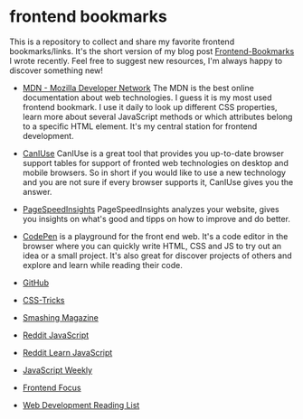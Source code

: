 # frontend bookmarks

This is a repository to collect and share my favorite frontend bookmarks/links. It's the short version of my blog post [Frontend-Bookmarks]() I wrote recently.
Feel free to suggest new resources, I'm always happy to discover something new!

* [MDN - Mozilla Developer Network](https://developer.mozilla.org/en-US/) The MDN is the best online documentation about web technologies. I guess it is my most used frontend bookmark. I use it daily to look up different CSS properties, learn more about several JavaScript methods or which attributes belong to a specific HTML element. It's my central station for frontend development.

* [CanIUse](http://caniuse.com/) CanIUse is a great tool that provides you up-to-date browser support tables for support of fronted web technologies on desktop and mobile browsers. So in short if you would like to use a new technology and you are not sure if every browser supports it, CanIUse gives you the answer. 

* [PageSpeedInsights](https://developers.google.com/speed/pagespeed/insights/) PageSpeedInsights analyzes your website, gives you insights on what's good and tipps on how to improve and do better. 

* [CodePen](http://codepen.io/) is a playground for the front end web. It's a code editor in the browser where you can quickly write HTML, CSS and JS to try out an idea or a small project. It's also great for discover projects of others and explore and learn while reading their code.

* [GitHub](https://github.com/)

* [CSS-Tricks](https://css-tricks.com/)

* [Smashing Magazine](https://www.smashingmagazine.com/)

* [Reddit JavaScript](https://www.reddit.com/r/javascript/)

* [Reddit Learn JavaScript](https://www.reddit.com/r/LearnJavaScript)

* [JavaScript Weekly](http://javascriptweekly.com/)

* [Frontend Focus](http://html5weekly.com/)

* [Web Development Reading List](https://wdrl.info/)


